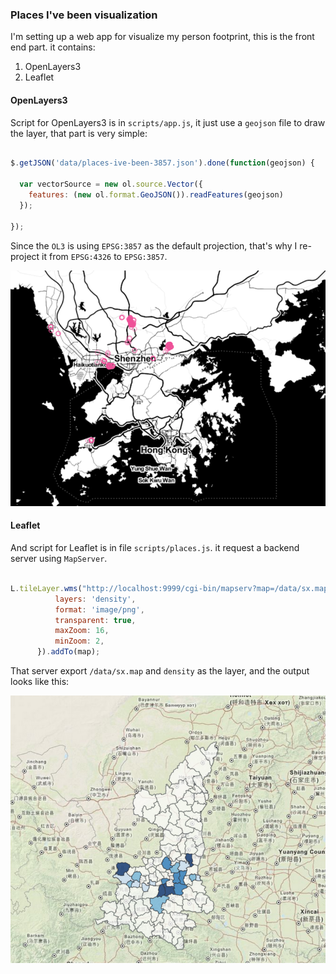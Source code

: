 ### Places I've been visualization

I'm setting up a web app for visualize my person footprint, this is the front end part. it contains:

1.  OpenLayers3
2.  Leaflet

#### OpenLayers3

Script for OpenLayers3 is in `scripts/app.js`, it just use a `geojson` file to draw the layer, that part is very simple:

```js

$.getJSON('data/places-ive-been-3857.json').done(function(geojson) {

  var vectorSource = new ol.source.Vector({
    features: (new ol.format.GeoJSON()).readFeatures(geojson)
  });

});
```

Since the `OL3` is using `EPSG:3857` as the default projection, that's why I re-project it from `EPSG:4326` to `EPSG:3857`.

![places ive been in hongkong](https://raw.githubusercontent.com/abruzzi/places-ive-been/master/places-ive-been-resized.png)

#### Leaflet

And script for Leaflet is in file `scripts/places.js`. it request a backend server
using `MapServer`.

```js

L.tileLayer.wms("http://localhost:9999/cgi-bin/mapserv?map=/data/sx.map", {
          layers: 'density',
          format: 'image/png',
          transparent: true,
          maxZoom: 16,
          minZoom: 2,
      }).addTo(map);
```

That server export `/data/sx.map` and `density` as the layer, and the output looks like this:

![places ive been in shaanxi](https://raw.githubusercontent.com/abruzzi/places-ive-been/master/shaanxi-resized.png)
